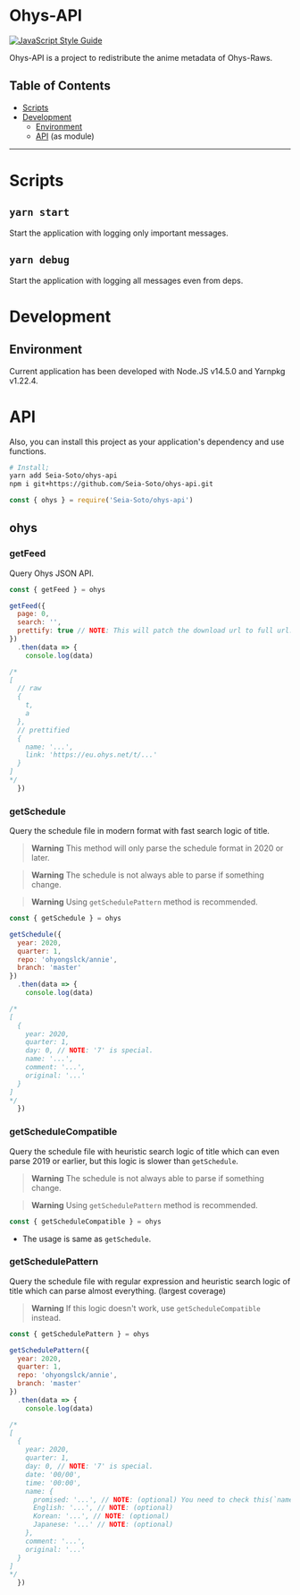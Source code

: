 # Ohys-API

[![JavaScript Style Guide](https://img.shields.io/badge/code_style-standard-brightgreen.svg)](https://standardjs.com)

Ohys-API is a project to redistribute the anime metadata of Ohys-Raws.

## Table of Contents

- [Scripts](#scripts)
- [Development](#development)
  - [Environment](#environment)
  - [API](#api) (as module)

----

# Scripts

## `yarn start`

Start the application with logging only important messages.

## `yarn debug`

Start the application with logging all messages even from deps.

# Development

## Environment

Current application has been developed with Node.JS v14.5.0 and Yarnpkg v1.22.4.

# API

Also, you can install this project as your application's dependency and use functions.

```bash
# Install;
yarn add Seia-Soto/ohys-api
npm i git+https://github.com/Seia-Soto/ohys-api.git
```

```js
const { ohys } = require('Seia-Soto/ohys-api')
```

## ohys

### getFeed

Query Ohys JSON API.

```js
const { getFeed } = ohys

getFeed({
  page: 0,
  search: '',
  prettify: true // NOTE: This will patch the download url to full url.
})
  .then(data => {
    console.log(data)

/*
[
  // raw
  {
    t,
    a
  },
  // prettified
  {
    name: '...',
    link: 'https://eu.ohys.net/t/...'
  }
]
*/
  })
```

### getSchedule

Query the schedule file in modern format with fast search logic of title.

> **Warning**
> This method will only parse the schedule format in 2020 or later.

> **Warning**
> The schedule is not always able to parse if something change.

> **Warning**
> Using `getSchedulePattern` method is recommended.

```js
const { getSchedule } = ohys

getSchedule({
  year: 2020,
  quarter: 1,
  repo: 'ohyongslck/annie',
  branch: 'master'
})
  .then(data => {
    console.log(data)

/*
[
  {
    year: 2020,
    quarter: 1,
    day: 0, // NOTE: '7' is special.
    name: '...',
    comment: '...',
    original: '...'
  }
]
*/
  })
```

### getScheduleCompatible

Query the schedule file with heuristic search logic of title which can even parse 2019 or earlier, but this logic is slower than `getSchedule`.

> **Warning**
> The schedule is not always able to parse if something change.

> **Warning**
> Using `getSchedulePattern` method is recommended.

```js
const { getScheduleCompatible } = ohys
```

- The usage is same as `getSchedule`.

### getSchedulePattern

Query the schedule file with regular expression and heuristic search logic of title which can parse almost everything. (largest coverage)

> **Warning**
> If this logic doesn't work, use `getScheduleCompatible` instead.

```js
const { getSchedulePattern } = ohys

getSchedulePattern({
  year: 2020,
  quarter: 1,
  repo: 'ohyongslck/annie',
  branch: 'master'
})
  .then(data => {
    console.log(data)

/*
[
  {
    year: 2020,
    quarter: 1,
    day: 0, // NOTE: '7' is special.
    date: '00/00',
    time: '00:00',
    name: {
      promised: '...', // NOTE: (optional) You need to check this(`name.promised`) value to check if the value of title is present.
      English: '...', // NOTE: (optional)
      Korean: '...', // NOTE: (optional)
      Japanese: '...' // NOTE: (optional)
    },
    comment: '...',
    original: '...'
  }
]
*/
  })
```
